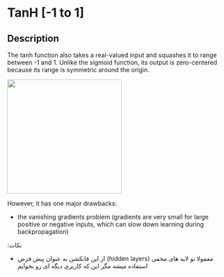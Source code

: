 # TanH [-1 to 1]

## Description

The tanh function also takes a real-valued input and squashes it to range between -1 and 1. Unlike the sigmoid function, its output is zero-centered because its range is symmetric around the origin.

<img src="image1.jpg" style="width:2.73813in" />

However, it has one major drawbacks:

- the vanishing gradients problem (gradients are very small for large positive or negative inputs, which can slow down learning during backpropagation)

<span dir="rtl">نکات:</span>

- <span dir="rtl">معمولا تو لایه های مخفی (hidden layers) از این فانکشن به عنوان پیش فرض استفاده میشه مگر این که کاربری دیگه ای رو بخوایم</span>
